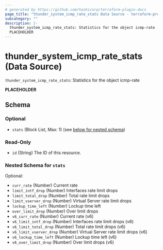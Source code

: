 ```yaml
---
# generated by https://github.com/hashicorp/terraform-plugin-docs
page_title: "thunder_system_icmp_rate_stats Data Source - terraform-provider-thunder"
subcategory: ""
description: |-
  thunder_system_icmp_rate_stats: Statistics for the object icmp-rate
  PLACEHOLDER
---
```


# thunder_system_icmp_rate_stats (Data Source)

`thunder_system_icmp_rate_stats`: Statistics for the object icmp-rate

__PLACEHOLDER__



<!-- schema generated by tfplugindocs -->
## Schema

### Optional

- `stats` (Block List, Max: 1) (see [below for nested schema](#nestedblock--stats))

### Read-Only

- `id` (String) The ID of this resource.

<a id="nestedblock--stats"></a>
### Nested Schema for `stats`

Optional:

- `curr_rate` (Number) Current rate
- `limit_intf_drop` (Number) Interfaces rate limit drops
- `limit_total_drop` (Number) Total rate limit drops
- `limit_vserver_drop` (Number) Virtual Server rate limit drops
- `lockup_time_left` (Number) Lockup time left
- `over_limit_drop` (Number) Over limit drops
- `v6_curr_rate` (Number) Current rate (v6)
- `v6_limit_intf_drop` (Number) Interfaces rate limit drops (v6)
- `v6_limit_total_drop` (Number) Total rate limit drops (v6)
- `v6_limit_vserver_drop` (Number) Virtual Server rate limit drops (v6)
- `v6_lockup_time_left` (Number) Lockup time left (v6)
- `v6_over_limit_drop` (Number) Over limit drops (v6)


